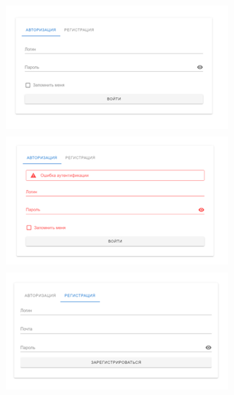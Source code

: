 ![alter](https://github.com/transhumanity-adept/PageLoginWordpressPlugin/blob/master/representationImages/Authorization.png)

![alter](https://github.com/transhumanity-adept/PageLoginWordpressPlugin/blob/master/representationImages/AuthorizationWrong.png)

![alter](https://github.com/transhumanity-adept/PageLoginWordpressPlugin/blob/master/representationImages/Registration.png)
